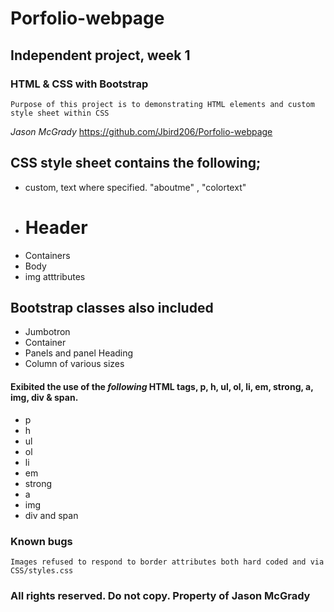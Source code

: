 # Porfolio-webpage

## Independent project, week 1

### HTML & CSS with Bootstrap

```Purpose of this project is to demonstrating HTML elements and custom style sheet within CSS ```

_Jason McGrady_
https://github.com/Jbird206/Porfolio-webpage

## CSS style sheet contains the following;
* custom, text where specified. "aboutme" , "colortext"
* <h1> Header
* Containers
* Body
* img atttributes

## Bootstrap classes also included
* Jumbotron
* Container
* Panels and panel Heading
* Column of various sizes

#### Exibited the use of the *following* HTML tags, p, h, ul, ol, li, em, strong, a, img, div & span.
* p
* h
* ul
* ol
* li
* em
* strong
* a
* img
* div and span

### Known bugs
```Images refused to respond to border attributes both hard coded and via CSS/styles.css```

### All rights reserved. Do not copy. Property of Jason McGrady
